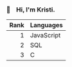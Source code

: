 ### 👋 &nbsp;&nbsp; Hi, I'm Kristi.

<!--
**kristinor/kristinor** is a ✨ _special_ ✨ repository because its `README.md` (this file) appears on your GitHub profile.

Here are some ideas to get you started:

- 🔭 I’m currently working on ...
- 🌱 I’m currently learning ...
- 👯 I’m looking to collaborate on ...
- 🤔 I’m looking for help with ...
- 💬 Ask me about ...
- 📫 How to reach me: ...
- 😄 Pronouns: ...
- ⚡ Fun fact: ...
-->
| Rank | Languages |
|-----:|-----------|
|     1| JavaScript|
|     2|   SQL     |
|     3|   C       |
